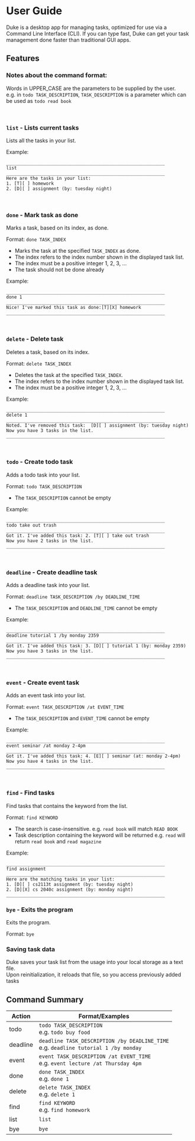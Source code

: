 # User Guide

Duke is a desktop app for managing tasks, optimized for use via a Command Line Interface (CLI).
If you can type fast, Duke can get your task management done faster than traditional GUI apps.

## Features

### Notes about the command format:
Words in UPPER_CASE are the parameters to be supplied by the user. <br />
e.g. in `todo TASK_DESCRIPTION`, `TASK_DESCRIPTION` is a parameter which can be used as `todo read book`

<br />

### `list` - Lists current tasks
Lists all the tasks in your list.

Example:

```
____________________________________________________________
list
____________________________________________________________
Here are the tasks in your list:
1. [T][ ] homework
2. [D][ ] assignment (by: tuesday night)
```
<br />

### `done` - Mark task as done
Marks a task, based on its index, as done.

Format: `done TASK_INDEX`
* Marks the task at the specified `TASK_INDEX` as done.<br />
* The index refers to the index number shown in the displayed task list.<br />
* The index must be a positive integer 1, 2, 3, ...<br />
* The task should not be done already

Example:

```
____________________________________________________________
done 1
____________________________________________________________
Nice! I've marked this task as done:[T][X] homework
____________________________________________________________
```
<br />

### `delete` - Delete task
Deletes a task, based on its index.

Format: `delete TASK_INDEX`<br />
* Deletes the task at the specified `TASK_INDEX`.<br />
* The index refers to the index number shown in the displayed task list.<br />
* The index must be a positive integer 1, 2, 3, ...<br />

Example:
```
____________________________________________________________
delete 1
____________________________________________________________
Noted. I've removed this task:  [D][ ] assignment (by: tuesday night)
Now you have 3 tasks in the list.
____________________________________________________________
```
<br />

### `todo` - Create todo task
Adds a todo task into your list.

Format: `todo TASK_DESCRIPTION`
* The `TASK_DESCRIPTION` cannot be empty

Example:
```
____________________________________________________________
todo take out trash
____________________________________________________________
Got it. I've added this task: 2. [T][ ] take out trash
Now you have 2 tasks in the list.
____________________________________________________________
```
<br />

### `deadline` - Create deadline task
Adds a deadline task into your list.

Format: `deadline TASK_DESCRIPTION /by DEADLINE_TIME`
* The `TASK_DESCRIPTION` and `DEADLINE_TIME` cannot be empty

Example:
```
____________________________________________________________
deadline tutorial 1 /by monday 2359
____________________________________________________________
Got it. I've added this task: 3. [D][ ] tutorial 1 (by: monday 2359)
Now you have 3 tasks in the list.
____________________________________________________________
```
<br />

### `event` - Create event task
Adds an event task into your list.

Format: `event TASK_DESCRIPTION /at EVENT_TIME`
* The `TASK_DESCRIPTION` and `EVENT_TIME` cannot be empty

Example:
```
____________________________________________________________
event seminar /at monday 2-4pm
____________________________________________________________
Got it. I've added this task: 4. [E][ ] seminar (at: monday 2-4pm)
Now you have 4 tasks in the list.
____________________________________________________________
```
<br />

### `find` - Find tasks
Find tasks that contains the keyword from the list.

Format: `find KEYWORD`
* The search is case-insensitive. e.g. `read book` will match `READ BOOK`
* Task description containing the keyword will be returned 
e.g. `read` will return `read book` and `read magazine`

Example:
```
____________________________________________________________
find assignment
____________________________________________________________
Here are the matching tasks in your list:
1. [D][ ] cs2113t assignment (by: tuesday night)
2. [D][X] cs 2040c assignment (by: monday night)
____________________________________________________________
```

### `bye` - Exits the program
Exits the program.

Format: `bye`

### Saving task data
Duke saves your task list from the usage into your local storage as a text file.<br />
Upon reinitialization, it reloads that file, so you access previously added tasks

## Command Summary
Action | Format/Examples |
------ | --------------- |
todo | `todo TASK_DESCRIPTION` <br /> e.g. `todo buy food`
deadline | `deadline TASK_DESCRIPTION /by DEADLINE_TIME`<br /> e.g. `deadline tutorial 1 /by monday`
event | `event TASK_DESCRIPTION /at EVENT_TIME` <br /> e.g. `event lecture /at Thursday 4pm`
done | `done TASK_INDEX` <br /> e.g. `done 1`
delete | `delete TASK_INDEX` <br /> e.g. `delete 1`
find | `find KEYWORD` <br /> e.g. `find homework`
list | `list`
bye | `bye`